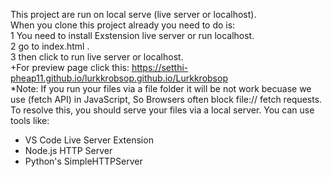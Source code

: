 This project are run on local serve (live server or localhost).                                                                            
When you clone this project already you need to do is:                                                                                                     
1 You need to install Exstension live server or run localhost.                                                           
2 go to index.html .                                                                 
3 then click to run live server or localhost.                                                
+For preview page click this: https://setthi-pheap11.github.io/lurkkrobsop.github.io/Lurkkrobsop               
*Note: If you run your files via a file folder it will be not work becuase we use (fetch API) in JavaScript, So Browsers often block file:// fetch requests. To resolve this,      you should serve your files via a local server. You can use tools like:

- VS Code Live Server Extension
- Node.js HTTP Server
- Python's SimpleHTTPServer
